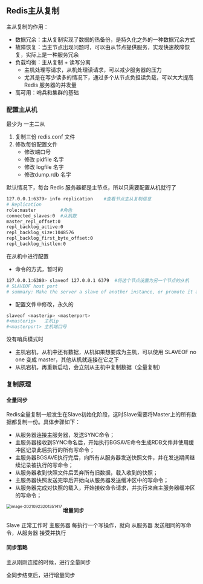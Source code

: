 ## Redis主从复制

主从复制的作用：

- 数据冗余：主从复制实现了数据的热备份，是持久化之外的一种数据冗余方式
- 故障恢复：当主节点出现问题时，可以由从节点提供服务，实现快速故障恢复，实际上是一种服务冗余
- 负载均衡：主从复制 + 读写分离
  - 主机处理写请求，从机处理读请求，可以减少服务器的压力
  - 尤其是在写少读多的情况下，通过多个从节点负担读负载，可以大大提高 Redis 服务器的并发量
- 高可用：哨兵和集群的基础

### 配置主从机

最少为 一主二从

1. 复制三份 redis.conf 文件
2. 修改每份配置文件
   - 修改端口号
   - 修改 pidfile 名字
   - 修改 logfile 名字
   - 修改dump.rdb 名字

默认情况下，每台 Redis 服务器都是主节点，所以只需要配置从机就行了

```bash
127.0.0.1:6379> info replication	#查看节点主从复制信息
# Replication
role:master			#角色
connected_slaves:0	#从机数
master_repl_offset:0
repl_backlog_active:0
repl_backlog_size:1048576
repl_backlog_first_byte_offset:0
repl_backlog_histlen:0
```

在从机中进行配置

- 命令的方式，暂时的

```bash
127.0.0.1:6380> slaveof 127.0.0.1 6379	#将这个节点设置为另一个节点的从机
# SLAVEOF host port
# summary: Make the server a slave of another instance, or promote it as master
```

- 配置文件中修改，永久的

```bash
slaveof <masterip> <masterport>
#<masterip>   主机ip
#<masterport> 主机端口号
```

 没有哨兵模式时

- 主机宕机，从机中还有数据，从机如果想要成为主机，可以使用 SLAVEOF no one 变成 master，其他从机就连接在它之下
- 从机宕机，再重新启动，会立刻从主机中复制数据（全量复制）

### 复制原理

#### 全量同步

Redis全量复制一般发生在Slave初始化阶段，这时Slave需要将Master上的所有数据都复制一份。具体步骤如下： 

- 从服务器连接主服务器，发送SYNC命令； 
- 主服务器接收到SYNC命名后，开始执行BGSAVE命令生成RDB文件并使用缓冲区记录此后执行的所有写命令； 
- 主服务器BGSAVE执行完后，向所有从服务器发送快照文件，并在发送期间继续记录被执行的写命令； 
- 从服务器收到快照文件后丢弃所有旧数据，载入收到的快照； 
- 主服务器快照发送完毕后开始向从服务器发送缓冲区中的写命令； 
- 从服务器完成对快照的载入，开始接收命令请求，并执行来自主服务器缓冲区的写命令；

<img src="D:%5CTypora%5Cworkspace%5Cimg%5Cimage-20210923201351417.png" alt="image-20210923201351417" style="zoom:75%;" align='left'/>

#### 增量同步

Slave 正常工作时 主服务器 每执行一个写操作，就向 从服务器 发送相同的写命令，从服务器 接受并执行

#### 同步策略

主从刚刚连接的时候，进行全量同步

全同步结束后，进行增量同步